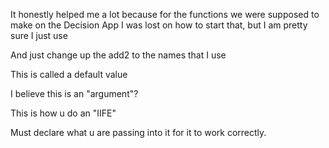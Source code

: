 It honestly helped me a lot because for the functions we were supposed to make on the Decision App I was lost on how to start that, but I am pretty sure I just use

<!-- const add2 = function(a) {
  return 2 + a;
}

const result = add2(3); -->

And just change up the add2 to the names that I use

This is called a default value

<!-- const add2 = function(...a) {
  return 2 + a[3];
}

const result = add2(1, 2, 3, 4); -->

I believe this is an "argument"?


<!-- const a = 3;

(function(){
  console.log("inside IIFE ")
})(); -->

This is how u do an "IIFE"

Must declare what u are passing into it for it to work correctly.